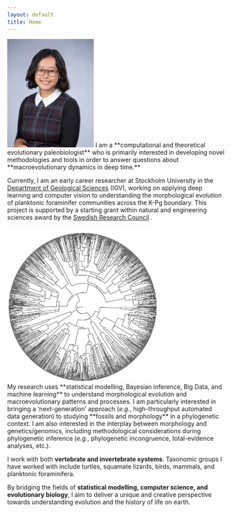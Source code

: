 ```yaml
---
layout: default
title: Home
---
```

<img class="portrait_left" src="images/portrait.jpg" height="250"/>
I am a **computational and theoretical evolutionary paleobiologist** who is primarily interested in developing novel methodologies and tools in order to answer questions about **macroevolutionary dynamics in deep time.**

Currently, I am an early career researcher at Stockholm University in the <a href="https://www.su.se/geo/english/">Department of Geological Sciences</a> (IGV), working on applying deep learning and computer vision to understanding the morphological evolution of planktonic foraminifer communities across the K-Pg boundary. This project is supported by a starting grant within natural and engineering sciences award by the <a href="https://www.vr.se/">Swedish Research Council</a> .

<img class="portrait_right" src="images/tree.png" width="350"/>

<br/>
My research uses **statistical modelling, Bayesian inference, Big Data, and machine learning** to understand morphological evolution and macroevolutionary patterns and processes. I am particularly interested in bringing a ‘next-generation’ approach (<em>e.g.</em>, high-throughput automated data generation) to studying **fossils and morphology** in a phylogenetic context. I am also interested in the interplay between morphology and genetics/genomics, including methodological considerations during phylogenetic inference (<em>e.g.</em>, phylogenetic incongruence, total-evidence analyses, etc.).

I work with both **vertebrate and invertebrate systems**. Taxonomic groups I have worked with include turtles, squamate lizards, birds, mammals, and planktonic foraminifera.

By bridging the fields of **statistical modelling, computer science, and evolutionary biology**, I aim to deliver a unique and creative perspective towards understanding evolution and the history of life on earth.
